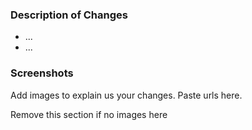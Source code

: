 ### Description of Changes
 * ...
 * ...


### Screenshots

Add images to explain us your changes. Paste urls here.

Remove this section if no images here
